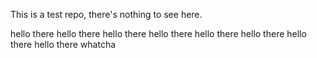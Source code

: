This is a test repo, there's nothing to see here.

hello there
hello there
hello there
hello there
hello there
hello there
hello there
hello there
whatcha
